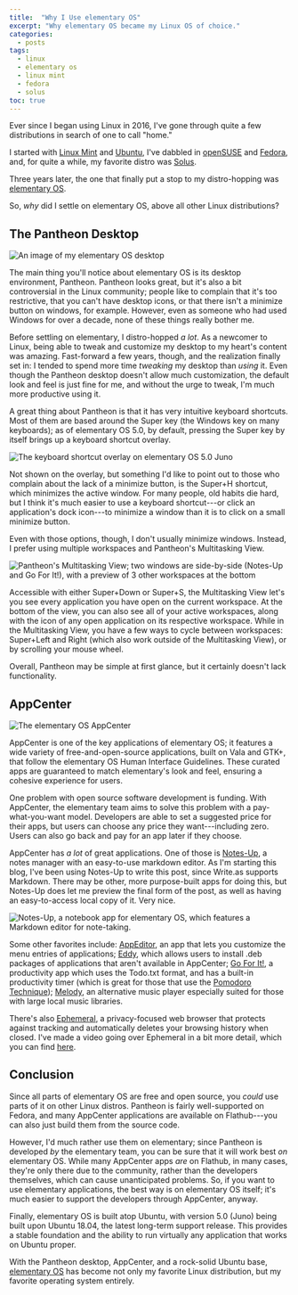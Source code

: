 ```yaml
---
title:  "Why I Use elementary OS"
excerpt: "Why elementary OS became my Linux OS of choice."
categories:
  - posts
tags:
  - linux
  - elementary os
  - linux mint
  - fedora
  - solus
toc: true
---
```

Ever since I began using Linux in 2016, I've gone through quite a few distributions in search of one to call "home."

I started with [Linux Mint](https://linuxmint.com/) and [Ubuntu](https://www.ubuntu.com/desktop), I've dabbled in [openSUSE](https://www.opensuse.org/) and [Fedora](https://getfedora.org/), and, for quite a while, my favorite distro was [Solus](https://getsol.us/home/).

Three years later, the one that finally put a stop to my distro-hopping was [elementary OS](https://elementary.io/).

So, _why_ did I settle on elementary OS, above all other Linux distributions? <!--more-->

## The Pantheon Desktop

![An image of my elementary OS desktop](https://66.media.tumblr.com/4ee13078b24aef726640bcb76fb5b09e/tumblr_pm9jb48kWr1rohz0jo1_1280.png)

The main thing you'll notice about elementary OS is its desktop environment, Pantheon. Pantheon looks great, but it's also a bit controversial in the Linux community; people like to complain that it's too restrictive, that you can't have desktop icons, or that there isn't a minimize button on windows, for example. However, even as someone who had used Windows for over a decade, none of these things really bother me.

Before settling on elementary, I distro-hopped _a lot_. As a newcomer to Linux, being able to tweak and customize my desktop to my heart's content was amazing. Fast-forward a few years, though, and the realization finally set in: I tended to spend more time _tweaking_ my desktop than _using_ it. Even though the Pantheon desktop doesn't allow much customization, the default look and feel is just fine for me, and without the urge to tweak, I'm much more productive using it.

A great thing about Pantheon is that it has very intuitive keyboard shortcuts. Most of them are based around the Super key (the Windows key on many keyboards); as of elementary OS 5.0, by default, pressing the Super key by itself brings up a keyboard shortcut overlay.

![The keyboard shortcut overlay on elementary OS 5.0 Juno](https://66.media.tumblr.com/aa6d27b39a244570be1f7bdf26002053/tumblr_pmdg1d0arx1rohz0jo1_1280.png)

Not shown on the overlay, but something I'd like to point out to those who complain about the lack of a minimize button, is the Super+H shortcut, which minimizes the active window. For many people, old habits die hard, but I think it's much easier to use a keyboard shortcut---or click an application's dock icon---to minimize a window than it is to click on a small minimize button.

Even with those options, though, I don't usually minimize windows. Instead, I prefer using multiple workspaces and Pantheon's Multitasking View.

![Pantheon's Multitasking View; two windows are side-by-side (_Notes-Up_ and _Go For It!_), with a preview of 3 other workspaces at the bottom](https://66.media.tumblr.com/8acbf36f58267c3b09a3cd7645de8c2d/tumblr_pmdjfmITip1rohz0jo1_1280.png)

Accessible with either Super+Down or Super+S, the Multitasking View let's you see every application you have open on the current workspace. At the bottom of the view, you can also see all of your active workspaces, along with the icon of any open application on its respective workspace. While in the Multitasking View, you have a few ways to cycle between workspaces: Super+Left and Right (which also work outside of the Multitasking View), or by scrolling your mouse wheel.

Overall, Pantheon may be simple at first glance, but it certainly doesn't lack functionality.

## AppCenter

![The elementary OS AppCenter](https://66.media.tumblr.com/6e3bc09dd72082e2c66c81529e528155/tumblr_pmdk6pBYOf1rohz0jo2_1280.png)

AppCenter is one of the key applications of elementary OS; it features a wide variety of free-and-open-source applications, built on Vala and GTK+, that follow the elementary OS Human Interface Guidelines. These curated apps are guaranteed to match elementary's look and feel, ensuring a cohesive experience for users.

One problem with open source software development is funding. With AppCenter, the elementary team aims to solve this problem with a pay-what-you-want model. Developers are able to set a suggested price for their apps, but users can choose any price they want---including zero. Users can also go back and pay for an app later if they choose.

AppCenter has _a lot_ of great applications. One of those is [Notes-Up](https://appcenter.elementary.io/com.github.philip-scott.notes-up), a notes manager with an easy-to-use markdown editor. As I'm starting this blog, I've been using Notes-Up to write this post, since Write.as supports Markdown. There may be other, more purpose-built apps for doing this, but Notes-Up does let me preview the final form of the post, as well as having an easy-to-access local copy of it. Very nice.

![Notes-Up, a notebook app for elementary OS, which features a Markdown editor for note-taking.](https://66.media.tumblr.com/655d95006ba6a33ec3684a16141320ea/tumblr_pmdns3fskC1rohz0jo1_1280.png)

Some other favorites include: [AppEditor](https://appcenter.elementary.io/com.github.donadigo.appeditor), an app that lets you customize the menu entries of applications; [Eddy](https://appcenter.elementary.io/com.github.donadigo.eddy.desktop), which allows users to install .deb packages of applications that aren't available in AppCenter; [Go For It!](https://appcenter.elementary.io/com.github.jmoerman.go-for-it), a productivity app which uses the Todo.txt format, and has a built-in productivity timer (which is great for those that use the [Pomodoro Technique](https://en.wikipedia.org/wiki/Pomodoro_Technique)); [Melody](https://appcenter.elementary.io/com.github.artemanufrij.playmymusic), an alternative music player especially suited for those with large local music libraries.

There's also [Ephemeral](https://appcenter.elementary.io/com.github.cassidyjames.ephemeral), a privacy-focused web browser that protects against tracking and automatically deletes your browsing history when closed. I've made a video going over Ephemeral in a bit more detail, which you can find [here](https://youtu.be/DkPvrUM5JcM).

## Conclusion

Since all parts of elementary OS are free and open source, you _could_ use parts of it on other Linux distros. Pantheon is fairly well-supported on Fedora, and many AppCenter applications are available on Flathub---you can also just build them from the source code.

However, I'd much rather use them on elementary; since Pantheon is developed _by_ the elementary team, you can be sure that it will work best _on_ elementary OS. While many AppCenter apps _are_ on Flathub, in many cases, they're only there due to the community, rather than the developers themselves, which can cause unanticipated problems. So, if you want to use elementary applications, the best way is on elementary OS itself; it's much easier to support the developers through AppCenter, anyway.

Finally, elementary OS is built atop Ubuntu, with version 5.0 (Juno) being built upon Ubuntu 18.04, the latest long-term support release. This provides a stable foundation and the ability to run virtually any application that works on Ubuntu proper.

With the Pantheon desktop, AppCenter, and a rock-solid Ubuntu base, [elementary OS](https://elementary.io) has become not only my favorite Linux distribution, but my favorite operating system entirely.
